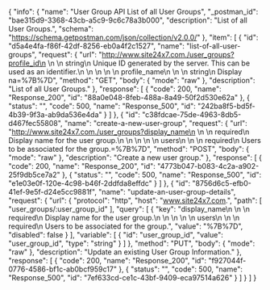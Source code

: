 {
  "info": {
    "name": "User Group API List of all User Groups",
    "_postman_id": "bae315d9-3368-43cb-a5c9-9c6c78a3b000",
    "description": "List of all User Groups.",
    "schema": "https://schema.getpostman.com/json/collection/v2.0.0/"
  },
  "item": [
    {
      "id": "d5a4e4fa-f86f-42df-8256-eb0a4f2c1527",
      "name": "list-of-all-user-groups",
      "request": {
        "url": "http://www.site24x7.com./user_groups?profile_id\n        \n        \n            string\n            Unique ID generated by the server. This can be used as an identifier.\n        \n                \n    \n        \n        profile_name\n        \n        \n            string\n            Display na=%7B%7D",
        "method": "GET",
        "body": {
          "mode": "raw"
        },
        "description": "List of all User Groups."
      },
      "response": [
        {
          "code": 200,
          "name": "Response_200",
          "id": "88a0e048-8feb-488a-8a49-50f2d530e62a"
        },
        {
          "status": "",
          "code": 500,
          "name": "Response_500",
          "id": "242ba8f5-bd5f-4b39-9f3a-ab9da536e4da"
        }
      ]
    },
    {
      "id": "c38fdcae-75de-4963-8db5-d467fec55808",
      "name": "create-a-new-user-group",
      "request": {
        "url": "http://www.site24x7.com./user_groups?display_name\n        \n        \n            required\n            Display name for the user group.\n        \n    \n    \n        \n        users\n        \n        \n            required\n            Users to be associated for the group.=%7B%7D",
        "method": "POST",
        "body": {
          "mode": "raw"
        },
        "description": "Create a new user group."
      },
      "response": [
        {
          "code": 200,
          "name": "Response_200",
          "id": "4773b047-b083-4c2a-a902-25f9db5ce7a2"
        },
        {
          "status": "",
          "code": 500,
          "name": "Response_500",
          "id": "e1e03e0f-120e-4c98-b46f-2ddfda8effdc"
        }
      ]
    },
    {
      "id": "8756d6c5-efb0-41ef-9e5f-d24e5cc9881f",
      "name": "update-an-user-group-details",
      "request": {
        "url": {
          "protocol": "http",
          "host": "www.site24x7.com.",
          "path": [
            "user_groups/:user_group_id"
          ],
          "query": [
            {
              "key": "display_name\n        \n        \n            required\n            Display name for the user group.\n        \n    \n    \n        \n        users\n        \n        \n            required\n            Users to be associated for the group.",
              "value": "%7B%7D",
              "disabled": false
            }
          ],
          "variable": [
            {
              "id": "user_group_id",
              "value": "user_group_id",
              "type": "string"
            }
          ]
        },
        "method": "PUT",
        "body": {
          "mode": "raw"
        },
        "description": "Update an existing User Group Information."
      },
      "response": [
        {
          "code": 200,
          "name": "Response_200",
          "id": "f927044f-0776-4586-bf1c-ab0bcf959c17"
        },
        {
          "status": "",
          "code": 500,
          "name": "Response_500",
          "id": "7ef633cd-ce1c-43bf-9409-eca97514a626"
        }
      ]
    }
  ]
}